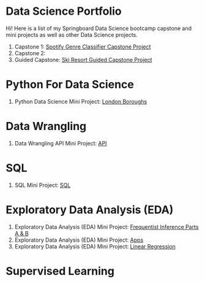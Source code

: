 # Data Science Portfolio

Hi! Here is a list of my Springboard Data Science bootcamp capstone and mini projects as well as other Data Science projects. 

1. Capstone 1: [Spotify Genre Classifier Capstone Project](https://github.com/HarshaMalireddy/Data-Science-Portfolio/tree/main/Spotify-Genre-Classifier-Capstone)
3. Capstone 2: 
4. Guided Capstone: [Ski Resort Guided Capstone Project](https://github.com/HarshaMalireddy/Data-Science-Portfolio/tree/main/Ski-Resort-Guided-Capstone)
# Python For Data Science
1. Python Data Science Mini Project: [London Boroughs](https://github.com/HarshaMalireddy/Data-Science-Portfolio/tree/main/Mini-Projects/London-Boroughs)
# Data Wrangling
1. Data Wrangling API Mini Project: [API](https://github.com/HarshaMalireddy/Data-Science-Portfolio/tree/main/Mini-Projects/API)
# SQL
1. SQL Mini Project: [SQL](https://github.com/HarshaMalireddy/Data-Science-Portfolio/tree/main/Mini-Projects/SQL)
# Exploratory Data Analysis (EDA)
1. Exploratory Data Analysis (EDA) Mini Project: [Frequentist Inference Parts A & B](https://github.com/HarshaMalireddy/Data-Science-Portfolio/tree/main/Mini-Projects/Frequentist-Inference)
2. Exploratory Data Analysis (EDA) Mini Project: [Apps](https://github.com/HarshaMalireddy/Data-Science-Portfolio/tree/main/Mini-Projects/Apps)
3. Exploratory Data Analysis (EDA) Mini Project: [Linear Regression](https://github.com/HarshaMalireddy/Data-Science-Portfolio/tree/main/Mini-Projects/Linear%20Regression)
# Supervised Learning


